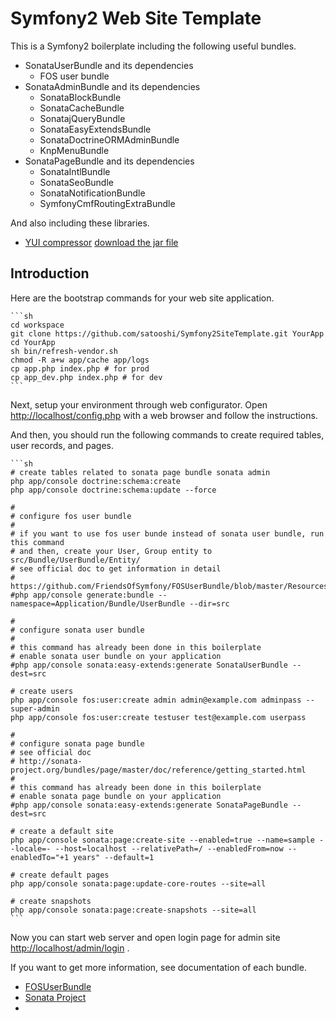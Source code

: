 Symfony2 Web Site Template
=================
This is a Symfony2 boilerplate including the following useful bundles. 

* SonataUserBundle and its dependencies
    * FOS user bundle
* SonataAdminBundle and its dependencies
    * SonataBlockBundle
    * SonataCacheBundle
    * SonatajQueryBundle
    * SonataEasyExtendsBundle
    * SonataDoctrineORMAdminBundle
    * KnpMenuBundle
* SonataPageBundle and its dependencies
    * SonataIntlBundle
    * SonataSeoBundle
    * SonataNotificationBundle
    * SymfonyCmfRoutingExtraBundle

And also including these libraries.

* [YUI compressor](http://developer.yahoo.com/yui/compressor/) [download the jar file](http://yuilibrary.com/projects/yuicompressor/)


## Introduction

Here are the bootstrap commands for your web site application. 

    ```sh
    cd workspace
    git clone https://github.com/satooshi/Symfony2SiteTemplate.git YourApp
    cd YourApp
    sh bin/refresh-vendor.sh
    chmod -R a+w app/cache app/logs
    cp app.php index.php # for prod
    cp app_dev.php index.php # for dev
    ```

Next, setup your environment through web configurator. Open [http://localhost/config.php](http://localhost/config.php) with a web browser and follow the instructions.

And then, you should run the following commands to create required tables, user records, and pages.

    ```sh
    # create tables related to sonata page bundle sonata admin
    php app/console doctrine:schema:create
    php app/console doctrine:schema:update --force

    #
    # configure fos user bundle
    #
    # if you want to use fos user bunde instead of sonata user bundle, run this command
    # and then, create your User, Group entity to src/Bundle/UserBundle/Entity/
    # see official doc to get information in detail
    # https://github.com/FriendsOfSymfony/FOSUserBundle/blob/master/Resources/doc/index.md
    #php app/console generate:bundle --namespace=Application/Bundle/UserBundle --dir=src

    #
    # configure sonata user bundle
    #
    # this command has already been done in this boilerplate
    # enable sonata user bundle on your application
    #php app/console sonata:easy-extends:generate SonataUserBundle --dest=src
    
    # create users
    php app/console fos:user:create admin admin@example.com adminpass --super-admin
    php app/console fos:user:create testuser test@example.com userpass

    #
    # configure sonata page bundle
    # see official doc 
    # http://sonata-project.org/bundles/page/master/doc/reference/getting_started.html
    #
    # this command has already been done in this boilerplate
    # enable sonata page bundle on your application
    #php app/console sonata:easy-extends:generate SonataPageBundle --dest=src
    
    # create a default site
    php app/console sonata:page:create-site --enabled=true --name=sample --locale=- --host=localhost --relativePath=/ --enabledFrom=now --enabledTo="+1 years" --default=1
    
    # create default pages
    php app/console sonata:page:update-core-routes --site=all
    
    # create snapshots
    php app/console sonata:page:create-snapshots --site=all
    ```

Now you can start web server and open login page for admin site [http://localhost/admin/login](http://localhost/admin/login) .

If you want to get more information, see documentation of each bundle.

* [FOSUserBundle](https://github.com/FriendsOfSymfony/FOSUserBundle)
* [Sonata Project](http://sonata-project.org/bundles/)
* 




